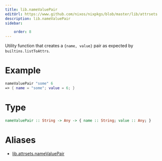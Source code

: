 ```yaml
---
title: lib.nameValuePair
editUrl: https://www.github.com/nixos/nixpkgs/blob/master/lib/attrsets.nix#L603C5
description: lib.nameValuePair
sidebar:

    order: 8
---
```


Utility function that creates a `{name, value}` pair as expected by `builtins.listToAttrs`.

# Example

```nix
nameValuePair "some" 6
=> { name = "some"; value = 6; }
```

# Type

```haskell
nameValuePair :: String -> Any -> { name :: String; value :: Any; }
```


# Aliases

- [lib.attrsets.nameValuePair](./reference/lib/attrsets/lib-attrsets-nameValuePair)


